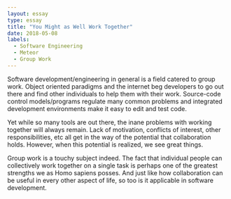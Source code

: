 ```yaml
---
layout: essay
type: essay
title: "You Might as Well Work Together"
date: 2018-05-08
labels:
  - Software Engineering
  - Meteor
  - Group Work
---
```


Software development/engineering in general is a field catered to group work. Object oriented paradigms and the internet beg developers to go out there and find other individuals to help them with their work. Source-code control models/programs regulate many common problems and integrated development environments make it easy to edit and test code. 

 Yet while so many tools are out there, the inane problems with working together will always remain. Lack of motivation, conflicts of interest, other responsibilities, etc all get in the way of the potential that collaboration holds. However, when this potential is realized, we see great things.

Group work is a touchy subject indeed. The fact that individual people can collectively work together on a single task is perhaps one of the greatest strengths we as Homo sapiens posses. And just like how collaboration can be useful in every other aspect of life, so too is it applicable in software development. 



